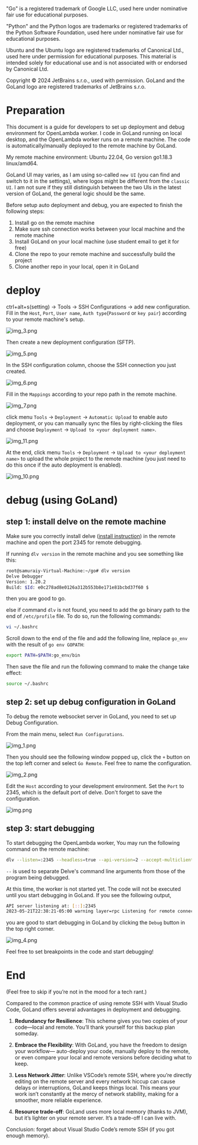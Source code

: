 <!-- Trademark Notice -->
"Go" is a registered trademark of Google LLC, used here under nominative fair use for educational purposes.

"Python" and the Python logos are trademarks or registered trademarks of the Python Software Foundation, used here under nominative fair use for educational purposes.

Ubuntu and the Ubuntu logo are registered trademarks of Canonical Ltd., used here under permission for educational purposes. This material is intended solely for educational use and is not associated with or endorsed by Canonical Ltd.

Copyright © 2024 JetBrains s.r.o., used with permission. GoLand and the GoLand logo are registered trademarks of JetBrains s.r.o.

# Preparation
This document is a guide for developers to set up deployment and debug environment for OpenLambda worker.
I code in GoLand running on local desktop, and the OpenLambda worker runs on a remote machine. 
The code is automatically/manually deployed to the remote machine by GoLand.

My remote machine environment: Ubuntu 22.04, Go version go1.18.3 linux/amd64.

GoLand UI may varies, as I am using so-called `new UI` (you can find and switch to it in the settings), 
where logos might be different from the `classic UI`.
I am not sure if they still distinguish between the two UIs in the latest version of GoLand, the general logic should be the same.

Before setup auto deployment and debug, you are expected to finish the following steps:
1. Install go on the remote machine
2. Make sure ssh connection works between your local machine and the remote machine
3. Install GoLand on your local machine (use student email to get it for free)
4. Clone the repo to your remote machine and successfully build the project
5. Clone another repo in your local, open it in GoLand


# deploy

ctrl+alt+s(setting) -> Tools -> SSH Configurations -> add new configuration.
Fill in the `Host`, `Port`, `User name`, `Auth type`(`Password` or `key pair`) according to your remote machine's setup.

![img_3.png](imgs/img_3.png)

Then create a new deployment configuration (SFTP). 

![img_5.png](imgs/img_5.png)

In the SSH configuration column, choose the SSH connection you just created.

![img_6.png](imgs/img_6.png)

Fill in the `Mappings` according to your repo path in the remote machine.

![img_7.png](imgs/img_7.png)

click menu `Tools` -> `Deployment` -> `Automatic Upload` to enable auto deployment, or you can manually sync the files by right-clicking the files and choose `Deployment` -> `Upload to <your deployment name>`.

![img_11.png](imgs/img_11.png)

At the end, click menu `Tools` -> `Deployment` -> `Upload to <your deployment name>` to upload the whole project to the remote machine (you just need to do this once if the auto deployment is enabled).

![img_10.png](imgs/img_10.png)

# debug (using GoLand)

## step 1: install delve on the remote machine
Make sure you correctly install delve ([install instruction](https://github.com/go-delve/delve/tree/master/Documentation/installation)) in the remote machine and open the port 2345 for remote debugging.

If running `dlv version` in the remote machine and you see something like this:
```bash
root@samuraiy-Virtual-Machine:~/go# dlv version
Delve Debugger
Version: 1.20.2
Build: $Id: e0c278ad8e0126a312b553b8e171e81bcbd37f60 $
``` 
then you are good to go.

else if command `dlv` is not found, you need to add the go binary path to the end of `/etc/profile` file.
To do so, run the following commands:
```bash
vi ~/.bashrc
```
Scroll down to the end of the file and add the following line, replace `go_env` with the result of `go env GOPATH`:
```bash
export PATH=$PATH:go_env/bin
```
Then save the file and run the following command to make the change take effect:
```bash
source ~/.bashrc
```

## step 2: set up debug configuration in GoLand
To debug the remote websocket server in GoLand, you need to set up Debug Configuration.

From the main menu, select `Run Configurations`.

![img_1.png](imgs/img_1.png)

Then you should see the following window popped up, click the `+` button on the top left corner and select `Go Remote`. Feel free to name the configuration.

![img_2.png](imgs/img_2.png)

Edit the `Host` according to your development environment. Set the `Port` to 2345, which is the default port of delve.
Don't forget to save the configuration.

![img.png](imgs/img.png)

## step 3: start debugging
To start debugging the OpenLambda worker, You may run the following command on the remote machine:
```bash
dlv --listen=:2345 --headless=true --api-version=2 --accept-multiclient exec ./ol -- worker up
```
`--` is used to separate Delve's command line arguments from those of the program being debugged.

At this time, the worker is not started yet. The code will not be executed until you start debugging in GoLand.
If you see the following output, 
```bash
API server listening at: [::]:2345
2023-05-21T22:38:21-05:00 warning layer=rpc Listening for remote connections (connections are not authenticated nor encrypted)
```
you are good to start debugging in GoLand by clicking the `Debug` button in the top right corner.

![img_4.png](imgs/img_4.png)


Feel free to set breakpoints in the code and start debugging!

# End
(Feel free to skip if you’re not in the mood for a tech rant.)

Compared to the common practice of using remote SSH with Visual Studio Code, GoLand offers several advantages in deployment and debugging.

1. **Redundancy for Resilience**: This scheme gives you two copies of your code—local and remote.
You’ll thank yourself for this backup plan someday.

2. **Embrace the Flexibility**: With GoLand, you have the freedom to design your workflow— auto-deploy your code, 
manually deploy to the remote, or even compare your local and remote versions before deciding what to keep.

3. **Less Network Jitter**: Unlike VSCode’s remote SSH, 
where you’re directly editing on the remote server and every network hiccup can cause delays or interruptions, 
GoLand keeps things local. 
This means your work isn’t constantly at the mercy of network stability, making for a smoother, more reliable experience.

4. **Resource trade-off**: GoLand uses more local memory (thanks to JVM), but it’s lighter on your remote server. 
It’s a trade-off I can live with.

Conclusion: forget about Visual Studio Code’s remote SSH (if you got enough memory).

